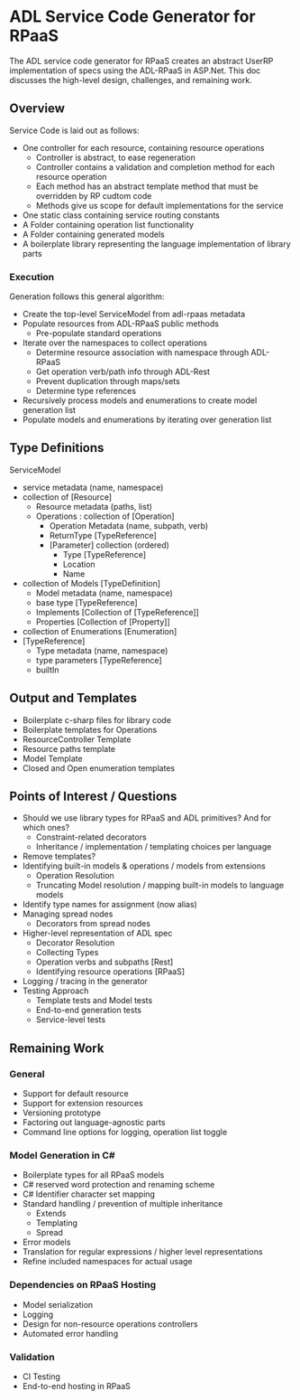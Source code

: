 # ADL Service Code Generator for RPaaS
The ADL service code generator for RPaaS creates an abstract UserRP implementation of specs using the ADL-RPaaS in ASP.Net.  This doc discusses the high-level design, challenges, and remaining work.
## Overview
Service Code is laid out as follows:
- One controller for each resource, containing resource operations
  - Controller is abstract, to ease regeneration
  - Controller contains a validation and completion method for each resource operation
  - Each method has an abstract template method that must be overridden by RP cudtom code
  - Methods give us scope for default implementations for the service
- One static class containing service routing constants
- A Folder containing operation list functionality
- A Folder containing generated models
- A boilerplate library representing the language implementation of library parts

### Execution
Generation follows this general algorithm:
- Create the top-level ServiceModel from adl-rpaas metadata
- Populate resources from ADL-RPaaS public methods
  - Pre-populate standard operations
- Iterate over the namespaces to collect operations
  - Determine resource association with namespace through ADL-RPaaS
  - Get operation verb/path info through ADL-Rest
  - Prevent duplication through maps/sets
  - Determine type references
- Recursively process models and enumerations to create model generation list
- Populate models and enumerations by iterating over generation list
## Type Definitions
ServiceModel
  - service metadata (name, namespace)
  - collection of [Resource]
    - Resource metadata (paths, list)
    - Operations : collection of [Operation]
      - Operation Metadata (name, subpath, verb)
      - ReturnType [TypeReference]
      - [Parameter] collection (ordered)
        - Type [TypeReference]
        - Location
        - Name
  - collection of Models [TypeDefinition]
    - Model metadata (name, namespace)
    - base type [TypeReference]
    - Implements [Collection of [TypeReference]]
    - Properties [Collection of [Property]]
  - collection of Enumerations [Enumeration]
  - [TypeReference]
    - Type metadata (name, namespace)
    - type parameters [TypeReference]
    - builtIn
## Output and Templates
 - Boilerplate c-sharp files for library code
 - Boilerplate templates for Operations
 - ResourceController Template
 - Resource paths template
 - Model Template
 - Closed and Open enumeration templates
## Points of Interest / Questions
- Should we use library types for RPaaS and ADL primitives? And for which ones?
  - Constraint-related decorators
  - Inheritance / implementation / templating choices per language
- Remove templates?
- Identifying built-in models & operations / models from extensions
  - Operation Resolution
  - Truncating Model resolution / mapping built-in models to language models
- Identify type names for assignment (now alias)
- Managing spread nodes
  - Decorators from spread nodes
- Higher-level representation of ADL spec
  - Decorator Resolution
  - Collecting Types
  - Operation verbs and subpaths [Rest]
  - Identifying resource operations [RPaaS]
- Logging / tracing in the generator
- Testing Approach
  - Template tests and Model tests
  - End-to-end generation tests
  - Service-level tests
## Remaining Work
### General
- Support for default resource
- Support for extension resources
- Versioning prototype
- Factoring out language-agnostic parts
- Command line options for logging, operation list toggle
### Model Generation in C#
- Boilerplate types for all RPaaS models
- C# reserved word protection and renaming scheme
- C# Identifier character set mapping
- Standard handling / prevention of multiple inheritance
  - Extends
  - Templating
  - Spread
- Error models
- Translation for regular expressions / higher level representations
- Refine included namespaces for actual usage
### Dependencies on RPaaS Hosting
- Model serialization
- Logging
- Design for non-resource operations controllers
- Automated error handling
### Validation
- CI Testing
- End-to-end hosting in RPaaS
